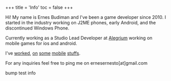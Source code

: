 +++
title = 'Info'
toc = false
+++

Hi! My name is Ernes Budiman and I've been a game developer since 2010. I started in the industry working on J2ME phones, early Android, and the discontinued Windows Phone. 

Currently working as a Studio Lead Developer at [Alegrium](https://www.alegrium.com/) working on mobile games for ios and android. 

I've [worked](http://www.gameloft.com/mobile-games/batman-the-dark-knight-rises/), [on](http://apps.microsoft.com/windows/en-us/app/cars-fast-as-lightning/f9ddd872-1ff2-4dc9-8684-d62513d7fecb) [some](http://www.windowsphone.com/s?appid=f9d4703c-60fb-409d-80a6-423329322544) [mobile](https://apps.apple.com/us/app/cash-inc-fame-fortune-game/id1270598321#?platform=iphone) [stuffs](https://apps.apple.com/us/app/space-inc/id1479456312).

For any inquiries feel free to ping me on ernesernesto[at]gmail.com 

bump test info
